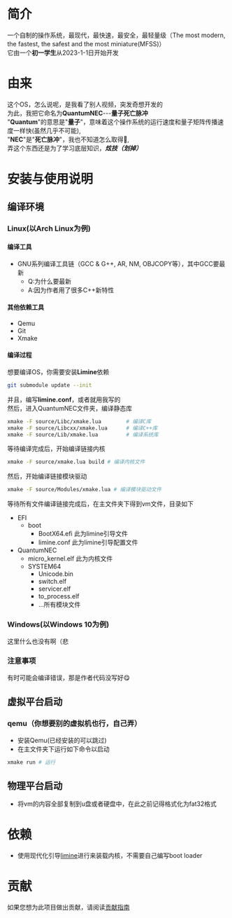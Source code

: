 # 简介
 一个自制的操作系统，最现代，最快速，最安全，最轻量级（The most modern, the fastest, the safest and the most miniature(MFSS)）<br>
 它由一个**初一学生**从2023-1-1日开始开发
# 由来
 这个OS，怎么说呢，是我看了别人视频，突发奇想开发的<br>
 为此，我把它命名为**QuantumNEC**---__量子死亡脉冲__<br>
 "**Quantum**"的意思是"**量子**"，意味着这个操作系统的运行速度和量子矩阵传播速度一样快(虽然几乎不可能),<br>
 "**NEC**"是"**死亡脉冲**"，我也不知道怎么取得🤣,<br>
 弄这个东西还是为了学习底层知识，__*炫技（划掉）*__<br>
# 安装与使用说明

## 编译环境

### Linux(以Arch Linux为例)

#### 编译工具

- GNU系列编译工具链（GCC & G++, AR, NM, OBJCOPY等），其中GCC要最新<br>
   - Q:为什么要最新
   - A:因为作者用了很多C++新特性
#### 其他依赖工具
- Qemu
- Git
- Xmake
#### 编译过程
 想要编译OS，你需要安装**Limine**依赖
```bash
git submodule update --init
```
 并且，编写**limine.conf**，或者就用我写的<br>
 然后，进入QuantumNEC文件夹，编译静态库
```bash
xmake -F source/Libc/xmake.lua        # 编译C库
xmake -F source/Libcxx/xmake.lua      # 编译C++库
xmake -F source/Lib/xmake.lua         # 编译系统库
```
 等待编译完成后，开始编译链接内核
```bash
xmake -F source/xmake.lua build # 编译内核文件
```
 然后，开始编译链接模块驱动
```bash
xmake -F source/Modules/xmake.lua # 编译模块驱动文件
```
 等待所有文件编译链接完成后，在主文件夹下得到vm文件，目录如下
- EFI
  - boot
    - BootX64.efi 此为limine引导文件
    - limine.conf  此为limine引导配置文件
- QuantumNEC
    - micro_kernel.elf 此为内核文件
    - SYSTEM64
      - Unicode.bin
      - switch.elf
      - servicer.elf
      - to_process.elf
      - ...所有模块文件<br>
### Windows(以Windows 10为例)
 这里什么也没有啊（悲
### 注意事项
 有时可能会编译错误，那是作者代码没写好😋
## 虚拟平台启动
### qemu（你想要别的虚拟机也行，自己弄）
 - 安装Qemu(已经安装的可以跳过)
 - 在主文件夹下运行如下命令以启动
```bash
xmake run # 运行
```
## 物理平台启动
 - 将vm的内容全部复制到u盘或者硬盘中，在此之前记得格式化为fat32格式
# 依赖
- 使用现代化引导[limine](https://github.com/limine-bootloader/limine)进行来装载内核，不需要自己编写boot loader
# 贡献
如果您想为此项目做出贡献，请阅读[贡献指南](CONTRIBUTING.md)